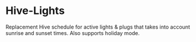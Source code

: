 # Hive-Lights
Replacement Hive schedule for active lights &amp; plugs that takes into account sunrise and sunset times. Also supports holiday mode. 
